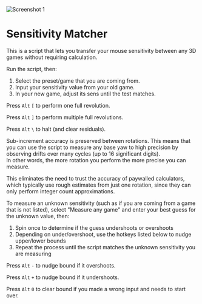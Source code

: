 ![Screenshot 1](https://i.redd.it/z0avmc2lsfe11.png)

# Sensitivity Matcher

This is a script that lets you transfer your mouse sensitivity between any 3D games without requiring calculation.

Run the script, then:

1) Select the preset/game that you are coming from.
2) Input your sensitivity value from your old game.
3) In your new game, adjust its sens until the test matches.

Press `Alt` `[` to perform one full revolution.

Press `Alt` `]` to perform multiple full revolutions.

Press `Alt` `\` to halt (and clear residuals).

Sub-increment accuracy is preserved between rotations. This means that you can use the script to measure any base yaw to high precision by observing drifts over many cycles (up to 16 significant digits). \
In other words, the more rotation you perform the more precise you can measure.

This eliminates the need to trust the accuracy of paywalled calculators, which typically use rough estimates from just one rotation, since they can only perform integer count approximations.

To measure an unknown sensitivity (such as if you are coming from a game that is not listed), select "Measure any game" and enter your best guess for the unknown value, then:

1) Spin once to determine if the guess undershoots or overshoots
2) Depending on under/overshoot, use the hotkeys listed below to nudge upper/lower bounds
3) Repeat the process until the script matches the unknown sensitivity you are measuring

Press `Alt` `-` to nudge bound if it overshoots.

Press `Alt` `+` to nudge bound if it undershoots.

Press `Alt` `0` to clear bound if you made a wrong input and needs to start over.
